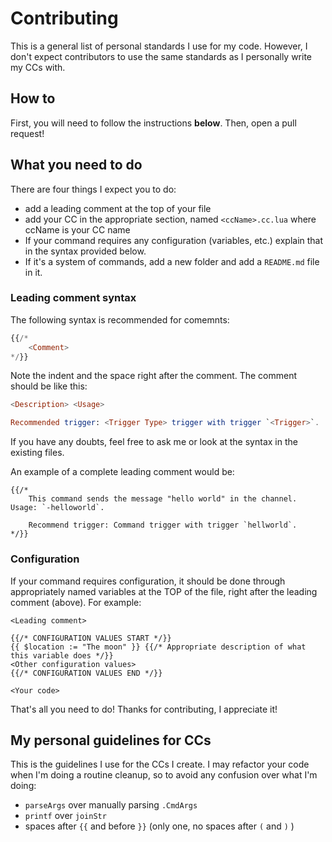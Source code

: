 # Contributing
This is a general list of personal standards I use for my code. However, I don't expect contributors to use the same standards as I personally write my CCs with.

## How to
First, you will need to follow the instructions **below**. Then, open a pull request!

## What you need to do
There are four things I expect you to do:
* add a leading comment at the top of your file
* add your CC in the appropriate section, named `<ccName>.cc.lua` where ccName is your CC name
* If your command requires any configuration (variables, etc.) explain that in the syntax provided below.
* If it's a system of commands, add a new folder and add a `README.md` file in it.

### Leading comment syntax
The following syntax is recommended for comemnts:
```elm
{{/*
	<Comment>
*/}}
```
Note the indent and the space right after the comment. The comment should be like this:
```elm
<Description> <Usage>

Recommended trigger: <Trigger Type> trigger with trigger `<Trigger>`.
```

If you have any doubts, feel free to ask me or look at the syntax in the existing files.

An example of a complete leading comment would be:
```
{{/*
	This command sends the message "hello world" in the channel. Usage: `-helloworld`.

	Recommend trigger: Command trigger with trigger `hellworld`.
*/}}
```

### Configuration
If your command requires configuration, it should be done through appropriately named variables at the TOP of the file, right after the leading comment (above). For example:

```
<Leading comment>

{{/* CONFIGURATION VALUES START */}}
{{ $location := "The moon" }} {{/* Appropriate description of what this variable does */}}
<Other configuration values>
{{/* CONFIGURATION VALUES END */}}

<Your code>
```

That's all you need to do! Thanks for contributing, I appreciate it!

## My personal guidelines for CCs
This is the guidelines I use for the CCs I create. I may refactor your code when I'm doing a routine cleanup, so to avoid any confusion over what I'm doing:
* `parseArgs` over manually parsing `.CmdArgs`
* `printf` over `joinStr`
* spaces after `{{` and before `}}` (only one, no spaces after `(` and `)` )